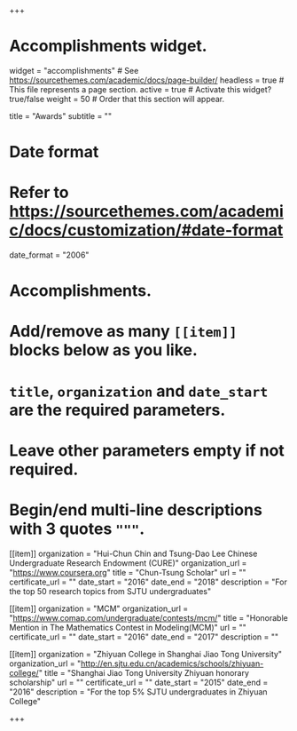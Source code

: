 +++
# Accomplishments widget.
widget = "accomplishments"  # See https://sourcethemes.com/academic/docs/page-builder/
headless = true  # This file represents a page section.
active = true  # Activate this widget? true/false
weight = 50  # Order that this section will appear.

title = "Awards"
subtitle = ""

# Date format
#   Refer to https://sourcethemes.com/academic/docs/customization/#date-format
date_format = "2006"

# Accomplishments.
#   Add/remove as many `[[item]]` blocks below as you like.
#   `title`, `organization` and `date_start` are the required parameters.
#   Leave other parameters empty if not required.
#   Begin/end multi-line descriptions with 3 quotes `"""`.

[[item]]
  organization = "Hui-Chun Chin and Tsung-Dao Lee Chinese Undergraduate Research Endowment (CURE)"
  organization_url = "https://www.coursera.org"
  title = "Chun-Tsung Scholar"
  url = ""
  certificate_url = ""
  date_start = "2016"
  date_end = "2018"
  description = "For the top 50 research topics from SJTU undergraduates"

[[item]]
  organization = "MCM"
  organization_url = "https://www.comap.com/undergraduate/contests/mcm/"
  title = "Honorable Mention in The Mathematics Contest in Modeling(MCM)"
  url = ""
  certificate_url = ""
  date_start = "2016"
  date_end = "2017"
  description = ""
  
[[item]]
  organization = "Zhiyuan College in Shanghai Jiao Tong University"
  organization_url = "http://en.sjtu.edu.cn/academics/schools/zhiyuan-college/"
  title = "Shanghai Jiao Tong University Zhiyuan honorary scholarship"
  url = ""
  certificate_url = ""
  date_start = "2015"
  date_end = "2016"
  description = "For the top $5\%$ SJTU undergraduates in Zhiyuan College"

+++
